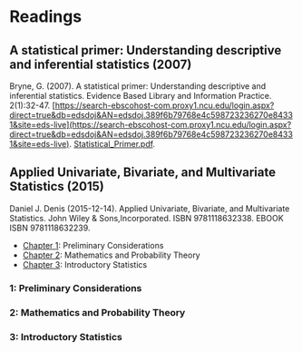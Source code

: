 # Readings

## A statistical primer: Understanding descriptive and inferential statistics (2007)

Bryne, G. (2007). A statistical primer: Understanding descriptive and inferential statistics. Evidence Based Library and Information Practice. 2(1):32-47. [https://search-ebscohost-com.proxy1.ncu.edu/login.aspx?direct=true&db=edsdoj&AN=edsdoj.389f6b79768e4c598723236270e84331&site=eds-live](https://search-ebscohost-com.proxy1.ncu.edu/login.aspx?direct=true&db=edsdoj&AN=edsdoj.389f6b79768e4c598723236270e84331&site=eds-live). [Statistical_Primer.pdf](Statistical_Primer.pdf).

## Applied Univariate, Bivariate, and Multivariate Statistics (2015)

Daniel J. Denis (2015-12-14). Applied Univariate, Bivariate, and Multivariate Statistics. John Wiley & Sons,Incorporated. ISBN 9781118632338. EBOOK ISBN 9781118632239.

- [Chapter 1](Applied_Variation_ch1.pdf): Preliminary Considerations
- [Chapter 2](Applied_Variation_ch2.pdf): Mathematics and Probability Theory
- [Chapter 3](Applied_Variation_ch2.pdf): Introductory Statistics

### 1: Preliminary Considerations

### 2: Mathematics and Probability Theory

### 3: Introductory Statistics
